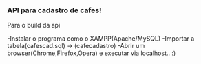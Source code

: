 <h3>API para cadastro de cafes!</h3>
  
 Para o build da api
 
-Instalar o programa como o XAMPP(Apache/MySQL)
-Importar a tabela(cafescad.sql) -> (cafecadastro)
-Abrir um browser(Chrome,Firefox,Opera) e executar via localhost.. :)

